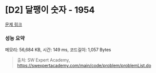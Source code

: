 # [D2] 달팽이 숫자 - 1954 

[문제 링크](https://swexpertacademy.com/main/code/problem/problemDetail.do?contestProbId=AV5PobmqAPoDFAUq) 

### 성능 요약

메모리: 56,684 KB, 시간: 149 ms, 코드길이: 1,057 Bytes



> 출처: SW Expert Academy, https://swexpertacademy.com/main/code/problem/problemList.do